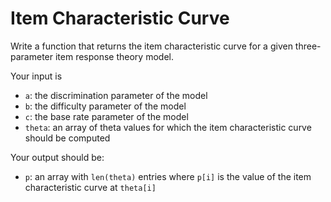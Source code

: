 # Item Characteristic Curve

Write a function that returns the item characteristic curve for a given three-parameter item response theory model.

Your input is
- `a`: the discrimination parameter of the model
- `b`: the difficulty parameter of the model
- `c`: the base rate parameter of the model
- `theta`: an array of theta values for which the item characteristic curve should be computed

Your output should be:
- `p`: an array with `len(theta)` entries where `p[i]` is the value of the item characteristic curve at `theta[i]`
